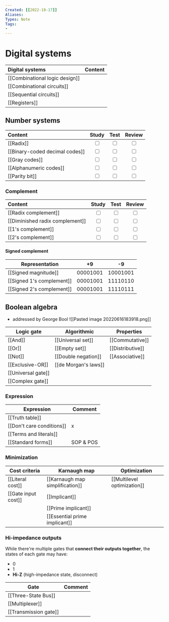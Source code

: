 ```yaml
---
Created: [[2022-10-17]]
Aliases: 
Types: Note
Tags: 
- 
---
```

# Digital systems
| Digital systems                | Content |
|:------------------------------ | ------- |
| [[Combinational logic design]] |         |
| [[Combinational circuits]]     |         |
| [[Sequential circuits]]        |         |
| [[Registers]]                  |         |

## Number systems
| Content                        |           Study           |           Test            |          Review           |
|:------------------------------ |:-------------------------:|:-------------------------:|:-------------------------:|
| [[Radix]]                      | <input type="checkbox" /> | <input type="checkbox" /> | <input type="checkbox" /> |
| [[Binary-coded decimal codes]] | <input type="checkbox" /> | <input type="checkbox" /> | <input type="checkbox" /> |
| [[Gray codes]]                 | <input type="checkbox" /> | <input type="checkbox" /> | <input type="checkbox" /> |
| [[Alphanumeric codes]]         | <input type="checkbox" /> | <input type="checkbox" /> | <input type="checkbox" /> |
| [[Parity bit]]                 | <input type="checkbox" /> | <input type="checkbox" /> | <input type="checkbox" /> |

### Complement
| Content | Study | Test | Review |
| :------ | :---: | :--: | :----: |
|[[Radix complement]]|<input type="checkbox" />|<input type="checkbox" />|<input type="checkbox" />|
|[[Diminished radix complement]]|<input type="checkbox" />|<input type="checkbox" />|<input type="checkbox" />|
|[[1's complement]]|<input type="checkbox" />|<input type="checkbox" />|<input type="checkbox" />|
|[[2's complement]]|<input type="checkbox" />|<input type="checkbox" />|<input type="checkbox" />|

#### Signed complement
| Representation             | +9       | -9       |
| -------------------------- | -------- | -------- |
| [[Signed magnitude]]      | 00001001 | 10001001 |
| [[Signed 1's complement]] | 00001001 | 11110110 |
| [[Signed 2's complement]] | 00001001 | 11110111 |

## Boolean algebra
- addressed by George Bool
![[Pasted image 20220616183918.png]]

| Logic gate         | Algorithmic          | Properties       |
| ------------------ | -------------------- | ---------------- |
| [[And]]            | [[Universal set]]    | [[Commutative]]  |
| [[Or]]             | [[Empty set]]        | [[Distributive]] |
| [[Not]]            | [[Double negation]]  | [[Associative]]  |
| [[Exclusive-OR]]   | [[de Morgan's laws]] |                  |
| [[Universal gate]] |                      |                  |
| [[Complex gate]]   |                      |                  |

### Expression
| Expression                | Comment   |
| ------------------------- | --------- |
| [[Truth table]]           |           |
| [[Don't care conditions]] | x         |
| [[Terms and literals]]    |           |
| [[Standard forms]]        | SOP & POS |

### Minimization
| Cost criteria       | Karnaugh map                    | Optimization                |
| ------------------- | ------------------------------- | --------------------------- |
| [[Literal cost]]    | [[Karnaugh map simplification]] | [[Multilevel optimization]] |
| [[Gate input cost]] | [[Implicant]]                   |                             |
|                     | [[Prime implicant]]             |                             |
|                     | [[Essential prime implicant]]   |                             |

### Hi-impedance outputs
While there're multiple gates that **connect their outputs together**, the states of each gate may have:
- 0
- 1
- **Hi-Z** (high-impedance state, disconnect)

| Gate                  | Comment |
| --------------------- | ------- |
| [[Three-State Bus]]   |         |
| [[Multiplexer]]       |         |
| [[Transmission gate]] |         |


